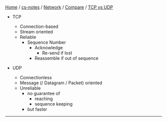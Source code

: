 [Home](https://mengxianbin.github.io) /
[cs-notes](https://mengxianbin.github.io/cs-notes/site) /
[Network](https://mengxianbin.github.io/cs-notes/site/Network) /
[Compare](https://mengxianbin.github.io/cs-notes/site/Network/Compare) /
[TCP vs UDP](https://mengxianbin.github.io/cs-notes/site/Network/Compare/TCP%20vs%20UDP)

* TCP
    * Connection-based
    * Stream oriented
    * Reliable
        * Sequence Number
            * Acknowledge
                * Re-send if lost
            * Reassemble if out of sequence

* UDP
    * Connectionless
    * Message (/ Datagram / Packet) oriented
    * Unreliable
        * no guarantee of
            * reaching
            * sequence keeping
        * but faster

---
